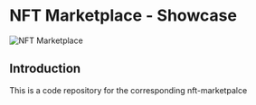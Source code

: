# NFT Marketplace - Showcase
![NFT Marketplace](https://i.ibb.co/X5kYdvB/image.png)

## Introduction
This is a code repository for the corresponding nft-marketpalce



